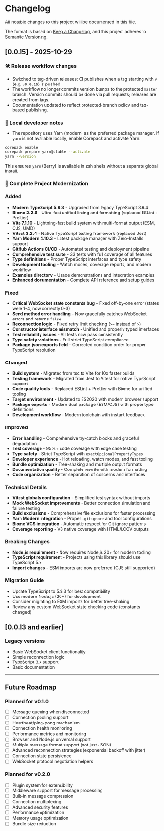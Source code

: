 # Changelog

All notable changes to this project will be documented in this file.

The format is based on [Keep a Changelog](https://keepachangelog.com/en/1.0.0/),
and this project adheres to [Semantic Versioning](https://semver.org/spec/v2.0.0.html).

## [0.0.15] - 2025-10-29

### 🛠 Release workflow changes

- Switched to tag-driven releases: CI publishes when a tag starting with `v` (e.g. `v0.0.15`) is pushed.
- The workflow no longer commits version bumps to the protected `master` branch. Version commits should be done via pull requests; releases are created from tags.
- Documentation updated to reflect protected-branch policy and tag-based publishing.

### 🧭 Local developer notes

- The repository uses Yarn (modern) as the preferred package manager. If `yarn` is not available locally, enable Corepack and activate Yarn:

```zsh
corepack enable
corepack prepare yarn@stable --activate
yarn --version
```

This ensures `yarn` (Berry) is available in zsh shells without a separate global install.


### 🎉 Complete Project Modernization

### Added
- **Modern TypeScript 5.9.3** - Upgraded from legacy TypeScript 3.6.4
- **Biome 2.2.6** - Ultra-fast unified linting and formatting (replaced ESLint + Prettier)
- **Vite 7.1.10** - Lightning-fast build system with multi-format output (ESM, CJS, UMD)
- **Vitest 3.2.4** - Native TypeScript testing framework (replaced Jest)
- **Yarn Modern 4.10.3** - Latest package manager with Zero-Installs support
- **GitHub Actions CI/CD** - Automated testing and deployment pipeline
- **Comprehensive test suite** - 33 tests with full coverage of all features
- **Type definitions** - Proper TypeScript interfaces and type safety
- **Development tooling** - Watch modes, coverage reports, and modern workflow
- **Examples directory** - Usage demonstrations and integration examples
- **Enhanced documentation** - Complete API reference and setup guides

### Fixed
- **Critical WebSocket state constants bug** - Fixed off-by-one error (states were 1-4, now correctly 0-3)
- **Send method error handling** - Now gracefully catches WebSocket errors and returns `false`
- **Reconnection logic** - Fixed retry limit checking (`>=` instead of `>`)
- **Constructor interface mismatch** - Unified and properly typed interfaces
- **Test reliability issues** - All tests now pass consistently
- **Type safety violations** - Full strict TypeScript compliance
- **Package.json exports field** - Corrected condition order for proper TypeScript resolution

### Changed
- **Build system** - Migrated from tsc to Vite for 10x faster builds
- **Testing framework** - Migrated from Jest to Vitest for native TypeScript support
- **Code quality tools** - Replaced ESLint + Prettier with Biome for unified tooling
- **Target environment** - Updated to ES2020 with modern browser support
- **Package exports** - Modern dual package (ESM/CJS) with proper type definitions
- **Development workflow** - Modern toolchain with instant feedback

### Improved
- **Error handling** - Comprehensive try-catch blocks and graceful degradation
- **Test coverage** - 95%+ code coverage with edge case testing
- **Type safety** - Strict TypeScript with `exactOptionalPropertyTypes`
- **Developer experience** - Hot reloading, watch modes, and fast tooling
- **Bundle optimization** - Tree-shaking and multiple output formats
- **Documentation quality** - Complete rewrite with modern formatting
- **Code organization** - Better separation of concerns and interfaces

### Technical Details
- **Vitest globals configuration** - Simplified test syntax without imports
- **Mock WebSocket improvements** - Better connection simulation and failure testing
- **Build exclusions** - Comprehensive file exclusions for faster processing
- **Yarn Modern integration** - Proper `.gitignore` and tool configurations
- **Biome VCS integration** - Automatic respect for Git ignore patterns
- **Coverage reporting** - V8 native coverage with HTML/LCOV outputs

### Breaking Changes
- **Node.js requirement** - Now requires Node.js 20+ for modern tooling
- **TypeScript requirement** - Projects using this library should use TypeScript 5.x
- **Import changes** - ESM imports are now preferred (CJS still supported)

### Migration Guide
- Update TypeScript to 5.9.3 for best compatibility
- Use modern Node.js (20+) for development
- Consider migrating to ESM imports for better tree-shaking
- Review any custom WebSocket state checking code (constants changed)

## [0.0.13 and earlier]

### Legacy versions
- Basic WebSocket client functionality
- Simple reconnection logic
- TypeScript 3.x support
- Basic documentation

---

## Future Roadmap

### Planned for v0.1.0
- [ ] Message queuing when disconnected
- [ ] Connection pooling support
- [ ] Heartbeat/ping-pong mechanism
- [ ] Connection health monitoring
- [ ] Performance metrics and monitoring
- [ ] Browser and Node.js universal support
- [ ] Multiple message format support (not just JSON)
- [ ] Advanced reconnection strategies (exponential backoff with jitter)
- [ ] Connection state persistence
- [ ] WebSocket protocol negotiation helpers

### Planned for v0.2.0
- [ ] Plugin system for extensibility
- [ ] Middleware support for message processing
- [ ] Built-in message compression
- [ ] Connection multiplexing
- [ ] Advanced security features
- [ ] Performance optimization
- [ ] Memory usage optimization
- [ ] Bundle size reduction